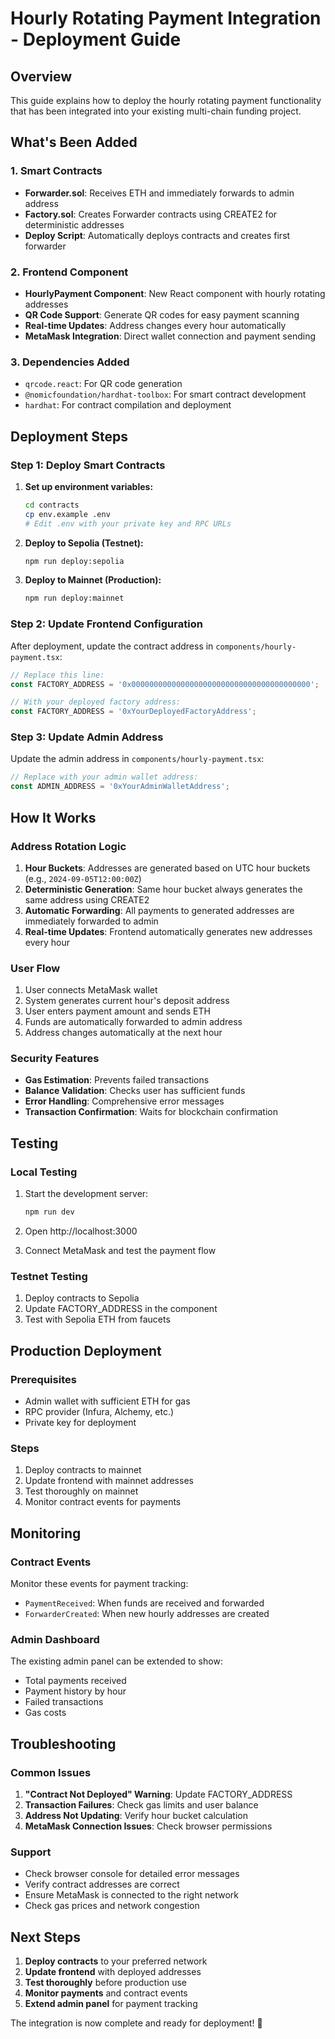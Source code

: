 # Hourly Rotating Payment Integration - Deployment Guide

## Overview
This guide explains how to deploy the hourly rotating payment functionality that has been integrated into your existing multi-chain funding project.

## What's Been Added

### 1. Smart Contracts
- **Forwarder.sol**: Receives ETH and immediately forwards to admin address
- **Factory.sol**: Creates Forwarder contracts using CREATE2 for deterministic addresses
- **Deploy Script**: Automatically deploys contracts and creates first forwarder

### 2. Frontend Component
- **HourlyPayment Component**: New React component with hourly rotating addresses
- **QR Code Support**: Generate QR codes for easy payment scanning
- **Real-time Updates**: Address changes every hour automatically
- **MetaMask Integration**: Direct wallet connection and payment sending

### 3. Dependencies Added
- `qrcode.react`: For QR code generation
- `@nomicfoundation/hardhat-toolbox`: For smart contract development
- `hardhat`: For contract compilation and deployment

## Deployment Steps

### Step 1: Deploy Smart Contracts

1. **Set up environment variables:**
   ```bash
   cd contracts
   cp env.example .env
   # Edit .env with your private key and RPC URLs
   ```

2. **Deploy to Sepolia (Testnet):**
   ```bash
   npm run deploy:sepolia
   ```

3. **Deploy to Mainnet (Production):**
   ```bash
   npm run deploy:mainnet
   ```

### Step 2: Update Frontend Configuration

After deployment, update the contract address in `components/hourly-payment.tsx`:

```typescript
// Replace this line:
const FACTORY_ADDRESS = '0x0000000000000000000000000000000000000000';

// With your deployed factory address:
const FACTORY_ADDRESS = '0xYourDeployedFactoryAddress';
```

### Step 3: Update Admin Address

Update the admin address in `components/hourly-payment.tsx`:

```typescript
// Replace with your admin wallet address:
const ADMIN_ADDRESS = '0xYourAdminWalletAddress';
```

## How It Works

### Address Rotation Logic
1. **Hour Buckets**: Addresses are generated based on UTC hour buckets (e.g., `2024-09-05T12:00:00Z`)
2. **Deterministic Generation**: Same hour bucket always generates the same address using CREATE2
3. **Automatic Forwarding**: All payments to generated addresses are immediately forwarded to admin
4. **Real-time Updates**: Frontend automatically generates new addresses every hour

### User Flow
1. User connects MetaMask wallet
2. System generates current hour's deposit address
3. User enters payment amount and sends ETH
4. Funds are automatically forwarded to admin address
5. Address changes automatically at the next hour

### Security Features
- **Gas Estimation**: Prevents failed transactions
- **Balance Validation**: Checks user has sufficient funds
- **Error Handling**: Comprehensive error messages
- **Transaction Confirmation**: Waits for blockchain confirmation

## Testing

### Local Testing
1. Start the development server:
   ```bash
   npm run dev
   ```

2. Open http://localhost:3000

3. Connect MetaMask and test the payment flow

### Testnet Testing
1. Deploy contracts to Sepolia
2. Update FACTORY_ADDRESS in the component
3. Test with Sepolia ETH from faucets

## Production Deployment

### Prerequisites
- Admin wallet with sufficient ETH for gas
- RPC provider (Infura, Alchemy, etc.)
- Private key for deployment

### Steps
1. Deploy contracts to mainnet
2. Update frontend with mainnet addresses
3. Test thoroughly on mainnet
4. Monitor contract events for payments

## Monitoring

### Contract Events
Monitor these events for payment tracking:
- `PaymentReceived`: When funds are received and forwarded
- `ForwarderCreated`: When new hourly addresses are created

### Admin Dashboard
The existing admin panel can be extended to show:
- Total payments received
- Payment history by hour
- Failed transactions
- Gas costs

## Troubleshooting

### Common Issues
1. **"Contract Not Deployed" Warning**: Update FACTORY_ADDRESS
2. **Transaction Failures**: Check gas limits and user balance
3. **Address Not Updating**: Verify hour bucket calculation
4. **MetaMask Connection Issues**: Check browser permissions

### Support
- Check browser console for detailed error messages
- Verify contract addresses are correct
- Ensure MetaMask is connected to the right network
- Check gas prices and network congestion

## Next Steps

1. **Deploy contracts** to your preferred network
2. **Update frontend** with deployed addresses
3. **Test thoroughly** before production use
4. **Monitor payments** and contract events
5. **Extend admin panel** for payment tracking

The integration is now complete and ready for deployment! 🚀
